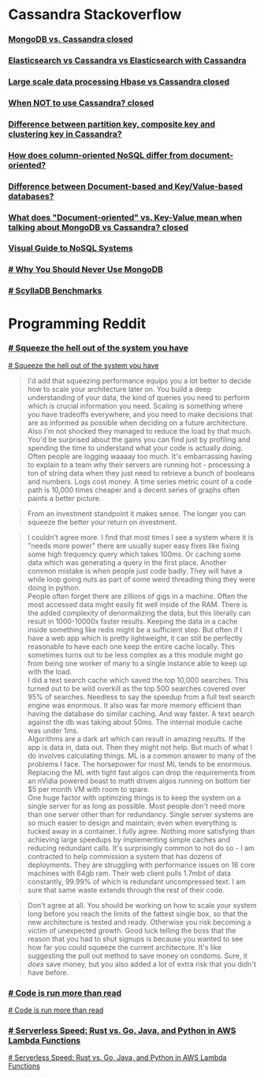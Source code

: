 # Cassandra Stackoverflow

### [MongoDB vs. Cassandra closed](https://stackoverflow.com/questions/2892729/mongodb-vs-cassandra)

### [Elasticsearch vs Cassandra vs Elasticsearch with Cassandra](https://stackoverflow.com/questions/27054954/elasticsearch-vs-cassandra-vs-elasticsearch-with-cassandra)

### [Large scale data processing Hbase vs Cassandra closed](https://stackoverflow.com/questions/7237271/large-scale-data-processing-hbase-vs-cassandra)

### [When NOT to use Cassandra? closed](https://stackoverflow.com/questions/2634955/when-not-to-use-cassandra)

### [Difference between partition key, composite key and clustering key in Cassandra?](https://stackoverflow.com/questions/24949676/difference-between-partition-key-composite-key-and-clustering-key-in-cassandra)

### [How does column-oriented NoSQL differ from document-oriented?](https://stackoverflow.com/questions/7565012/how-does-column-oriented-nosql-differ-from-document-oriented)

### [Difference between Document-based and Key/Value-based databases?](https://stackoverflow.com/questions/3554169/difference-between-document-based-and-key-value-based-databases)

### [What does "Document-oriented" vs. Key-Value mean when talking about MongoDB vs Cassandra? closed](https://stackoverflow.com/questions/3046001/what-does-document-oriented-vs-key-value-mean-when-talking-about-mongodb-vs-c)




### [Visual Guide to NoSQL Systems](https://blog.nahurst.com/visual-guide-to-nosql-systems)
### [# Why You Should Never Use MongoDB](http://www.sarahmei.com/blog/2013/11/11/why-you-should-never-use-mongodb/)
### [# ScyllaDB Benchmarks](https://www.scylladb.com/product/benchmarks/)






# Programming Reddit

### [# Squeeze the hell out of the system you have](https://www.reddit.com/r/programming/comments/1896sn1/squeeze_the_hell_out_of_the_system_you_have/)


[# Squeeze the hell out of the system you have](https://blog.danslimmon.com/2023/08/11/squeeze-the-hell-out-of-the-system-you-have/)


> I'd add that squeezing performance equips you a lot better to decide how to scale your architecture later on. You build a deep understanding of your data, the kind of queries you need to perform which is crucial information you need. Scaling is something where you have tradeoffs everywhere, and you need to make decisions that are as informed as possible when deciding on a future architecture.  
> Also I'm not shocked they managed to reduce the load by that much. You'd be surprised about the gains you can find just by profiling and spending the time to understand what your code is actually doing.  
> 	Often people are logging waaaay too much. It's embarrassing having to explain to a team why their servers are running hot - processing a ton of string data when they just need to retrieve a bunch of booleans and numbers.
> 	Logs cost money. A time series metric count of a code path is 10,000 times cheaper and a decent series of graphs often paints a better picture.


> From an investment standpoint it makes sense. The longer you can squeeze the better your return on investment.  


> I couldn't agree more. I find that most times I see a system where it is "needs more power" there are usually super easy fixes like fixing some high frequency query which takes 100ms. Or caching some data which was generating a query in the first place.
> Another common mistake is when people just code badly. They will have a while loop going nuts as part of some weird threading thing they were doing in python.  
> People often forget there are zillions of gigs in a machine. Often the most accessed data might easily fit well inside of the RAM. There is the added complexity of denormalizing the data, but this literally can result in 1000-10000x faster results. Keeping the data in a cache inside something like redis might be a sufficient step. But often if I have a web app which is pretty lightweight, it can still be perfectly reasonable to have each one keep the entire cache locally. This sometimes turns out to be less complex as a this module might go from being one worker of many to a single instance able to keep up with the load.  
> I did a text search cache which saved the top 10,000 searches. This turned out to be wild overkill as the top 500 searches covered over 95% of searches. Needless to say the speedup from a full text search engine was enormous. It also was far more memory efficient than having the database do similar caching. And way faster. A text search against the db was taking about 50ms. The internal module cache was under 1ms.  
> Algorithms are a dark art which can result in amazing results. If the app is data in, data out. Then they might not help. But much of what I do involves calculating things. ML is a common answer to many of the problems I face. The horsepower for most ML tends to be enormous. Replacing the ML with tight fast algos can drop the requirements from an nVidia powered beast to math driven algos running on bottom tier $5 per month VM with room to spare.  
> One huge factor with optimizing things is to keep the system on a single server for as long as possible. Most people don't need more than one server other than for redundancy. Single server systems are so much easier to design and maintain; even when everything is tucked away in a container. 
> 	I fully agree. Nothing more satisfying than achieving large speedups by implementing simple caches and reducing redundant calls. It's surprisingly common to not do so - I am contracted to help commission a system that has dozens of deployments. They are struggling with performance issues on 16 core machines with 64gb ram. Their web client pulls 1.7mbit of data constantly, 99.99% of which is redundant uncompressed text. I am sure that same waste extends through the rest of their code.


> Don't agree at all. You should be working on how to scale your system long before you reach the limits of the fattest single box, so that the new architecture is tested and ready. Otherwise you risk becoming a victim of unexpected growth. Good luck telling the boss that the reason that you had to shut signups is because you wanted to see how far you could squeeze the current architecture.
> It's like suggesting the pull out method to save money on condoms. Sure, it _does_ save money, but you also added a lot of extra risk that you didn't have before.



### [# Code is run more than read](https://www.reddit.com/r/programming/comments/187zf1d/code_is_run_more_than_read/)


[# Code is run more than read](https://olano.dev/2023-11-30-code-is-run-more-than-read/)



### [# Serverless Speed: Rust vs. Go, Java, and Python in AWS Lambda Functions](https://www.reddit.com/r/programming/comments/1853igm/serverless_speed_rust_vs_go_java_and_python_in/)


[# Serverless Speed: Rust vs. Go, Java, and Python in AWS Lambda Functions](https://blog.scanner.dev/serverless-speed-rust-vs-go-java-python-in-aws-lambda-functions/)